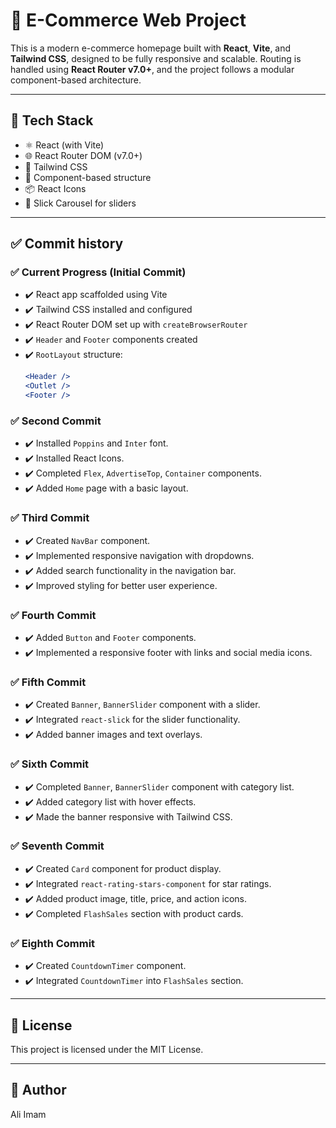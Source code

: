 # 🛒 E-Commerce Web Project

This is a modern e-commerce homepage built with **React**, **Vite**, and **Tailwind CSS**, designed to be fully responsive and scalable. Routing is handled using **React Router v7.0+**, and the project follows a modular component-based architecture.

---

## 🚀 Tech Stack

- ⚛️ React (with Vite)
- 🌐 React Router DOM (v7.0+)
- 🎨 Tailwind CSS
- 📁 Component-based structure
- 📦 React Icons
- 📸 Slick Carousel for sliders

---

## ✅ Commit history

### ✅ Current Progress (Initial Commit)

- ✔️ React app scaffolded using Vite
- ✔️ Tailwind CSS installed and configured
- ✔️ React Router DOM set up with `createBrowserRouter`
- ✔️ `Header` and `Footer` components created
- ✔️ `RootLayout` structure:
  ```jsx
  <Header />
  <Outlet />
  <Footer />
  ```

### ✅ Second Commit

- ✔️ Installed `Poppins` and `Inter` font.
- ✔️ Installed React Icons.
- ✔️ Completed `Flex`, `AdvertiseTop`, `Container` components.
- ✔️ Added `Home` page with a basic layout.

### ✅ Third Commit

- ✔️ Created `NavBar` component.
- ✔️ Implemented responsive navigation with dropdowns.
- ✔️ Added search functionality in the navigation bar.
- ✔️ Improved styling for better user experience.

### ✅ Fourth Commit

- ✔️ Added `Button` and `Footer` components.
- ✔️ Implemented a responsive footer with links and social media icons.

### ✅ Fifth Commit

- ✔️ Created `Banner`, `BannerSlider` component with a slider.
- ✔️ Integrated `react-slick` for the slider functionality.
- ✔️ Added banner images and text overlays.

### ✅ Sixth Commit

- ✔️ Completed `Banner`, `BannerSlider` component with category list.
- ✔️ Added category list with hover effects.
- ✔️ Made the banner responsive with Tailwind CSS.

### ✅ Seventh Commit

- ✔️ Created `Card` component for product display.
- ✔️ Integrated `react-rating-stars-component` for star ratings.
- ✔️ Added product image, title, price, and action icons.
- ✔️ Completed `FlashSales` section with product cards.

### ✅ Eighth Commit

- ✔️ Created `CountdownTimer` component.
- ✔️ Integrated `CountdownTimer` into `FlashSales` section.

---

## 📄 License

This project is licensed under the MIT License.

---

## 💼 Author

Ali Imam
